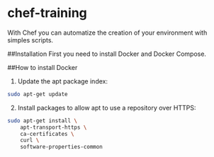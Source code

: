 # chef-training
With Chef you can automatize the creation of your environment with simples scripts.

##Installation
First you need to install Docker and Docker Compose.

##How to install Docker
1. Update the apt package index:
```bash
sudo apt-get update
```
2. Install packages to allow apt to use a repository over HTTPS:
```bash
sudo apt-get install \
    apt-transport-https \
    ca-certificates \
    curl \
    software-properties-common
```